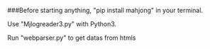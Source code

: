###Before starting anything,
"pip install mahjong" 
in your terminal.

Use "Mjlogreader3.py" with Python3.

Run "webparser.py" to get datas from htmls
